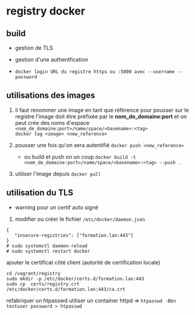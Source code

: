 # registry docker

## build

* gestion de TLS
* gestion d'une authentfication

* `docker login URL du registre https ou :5000 avec --username --password`

## utilisations des images

1. il faut renommer une image en tant que référence pour pousser sur le registre
   l'image doit être préfixée par le **nom_de_domaine:port** et
   on peut crée des noms d'espace `<nom_de_domaine:port>/name/space/<basename>:<tag>`   
   `docker tag <image> <new_reference>`

2. pousser une fois qu'on sera autentifié
   `docker push <new_reference>`

   * ou build et push on un coup `docker build -t <nom_de_domaine:port>/name/space/<basename>:<tag> --push .`

3. utiliser l'image depuis `docker pull`

## utilisation du TLS

* warning pour un certif auto signé 
1. modifier ou créer le fichier `/etc/docker/daemon.json`

```
{
   "insecure-registries": ["formation.lan:443"]
}
# sudo systemctl daemon-reload
# sudo systemctl restart docker
```

ajouter le certificat côté client (autorité de certification locale)
```
cd /vagrant/registry
sudo mkdir -p /etc/docker/certs.d/formation.lan:443
sudo cp  certs/registry.crt /etc/docker/certs.d/formation.lan:443/ca.crt
```

refabriquer un htpasswd utiliser un container httpd => 
`htpasswd -Bbn testuser password > htpasswd`